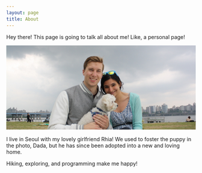 ```yaml
---
layout: page
title: About
---
```

<p class="message">
  Hey there! This page is going to talk all about me! Like, a personal page!
</p>

<div>
  <img src="/figs/RhiaDada.jpg" alt="Woohoo!" title="Very Cute" width="750px"/>
</div>

I live in Seoul with my lovely girlfriend Rhia! We used to foster the puppy in the photo, Dada,  but he has since been adopted into a new and loving home.

Hiking, exploring, and programming make me happy!


